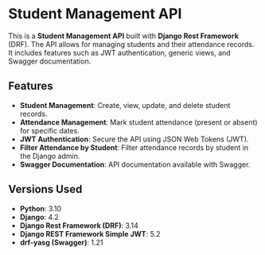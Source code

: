 # Student Management API

This is a **Student Management API** built with **Django Rest Framework** (DRF). The API allows for managing students and their attendance records. It includes features such as JWT authentication, generic views, and Swagger documentation.

## Features

- **Student Management**: Create, view, update, and delete student records.
- **Attendance Management**: Mark student attendance (present or absent) for specific dates.
- **JWT Authentication**: Secure the API using JSON Web Tokens (JWT).
- **Filter Attendance by Student**: Filter attendance records by student in the Django admin.
- **Swagger Documentation**: API documentation available with Swagger.

## Versions Used

- **Python**: 3.10
- **Django**: 4.2
- **Django Rest Framework (DRF)**: 3.14
- **Django REST Framework Simple JWT**: 5.2
- **drf-yasg (Swagger)**: 1.21
